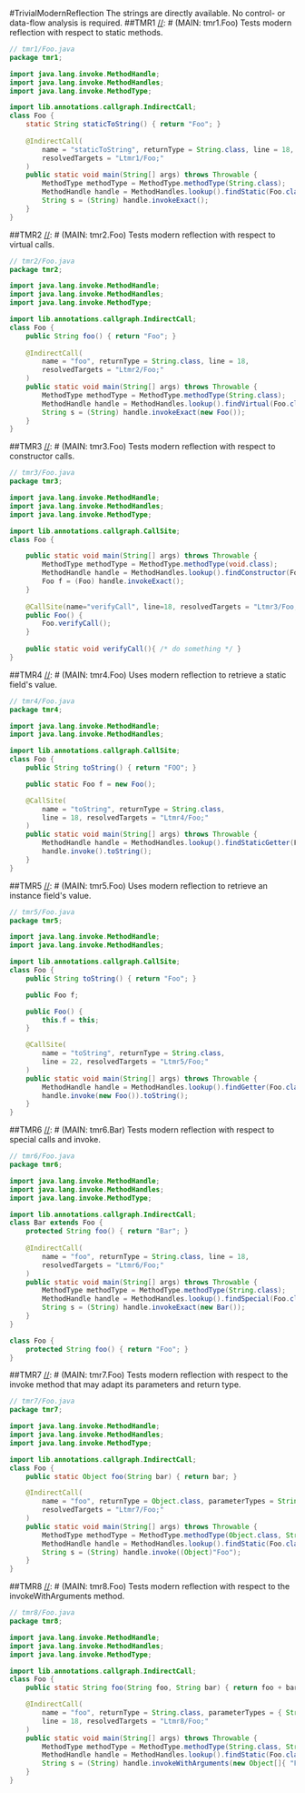 #TrivialModernReflection
The strings are directly available. No control- or data-flow analysis is required.
##TMR1
[//]: # (MAIN: tmr1.Foo)
Tests modern reflection with respect to static methods.

```java
// tmr1/Foo.java
package tmr1;

import java.lang.invoke.MethodHandle;
import java.lang.invoke.MethodHandles;
import java.lang.invoke.MethodType;

import lib.annotations.callgraph.IndirectCall;
class Foo { 
    static String staticToString() { return "Foo"; }
    
    @IndirectCall(
        name = "staticToString", returnType = String.class, line = 18,
        resolvedTargets = "Ltmr1/Foo;"
    )
    public static void main(String[] args) throws Throwable {
        MethodType methodType = MethodType.methodType(String.class);
        MethodHandle handle = MethodHandles.lookup().findStatic(Foo.class, "staticToString", methodType);
        String s = (String) handle.invokeExact();
    }
}
```
[//]: # (END)

##TMR2
[//]: # (MAIN: tmr2.Foo)
Tests modern reflection with respect to virtual calls.

```java
// tmr2/Foo.java
package tmr2;

import java.lang.invoke.MethodHandle;
import java.lang.invoke.MethodHandles;
import java.lang.invoke.MethodType;

import lib.annotations.callgraph.IndirectCall;
class Foo {
    public String foo() { return "Foo"; }
    
    @IndirectCall(
        name = "foo", returnType = String.class, line = 18,
        resolvedTargets = "Ltmr2/Foo;"
    )
    public static void main(String[] args) throws Throwable {
        MethodType methodType = MethodType.methodType(String.class);
        MethodHandle handle = MethodHandles.lookup().findVirtual(Foo.class, "foo", methodType);
        String s = (String) handle.invokeExact(new Foo());
    }
}
```
[//]: # (END)

##TMR3
[//]: # (MAIN: tmr3.Foo)
Tests modern reflection with respect to constructor calls.

```java
// tmr3/Foo.java
package tmr3;

import java.lang.invoke.MethodHandle;
import java.lang.invoke.MethodHandles;
import java.lang.invoke.MethodType;

import lib.annotations.callgraph.CallSite;
class Foo {

    public static void main(String[] args) throws Throwable {
        MethodType methodType = MethodType.methodType(void.class);
        MethodHandle handle = MethodHandles.lookup().findConstructor(Foo.class, methodType);
        Foo f = (Foo) handle.invokeExact();
    }
    
    @CallSite(name="verifyCall", line=18, resolvedTargets = "Ltmr3/Foo;")
    public Foo() {
        Foo.verifyCall();
    }
    
    public static void verifyCall(){ /* do something */ }
}
```
[//]: # (END)

##TMR4
[//]: # (MAIN: tmr4.Foo)
Uses modern reflection to retrieve a static field's value.

```java
// tmr4/Foo.java
package tmr4;

import java.lang.invoke.MethodHandle;
import java.lang.invoke.MethodHandles;

import lib.annotations.callgraph.CallSite;
class Foo {
    public String toString() { return "FOO"; }

    public static Foo f = new Foo();

    @CallSite(
        name = "toString", returnType = String.class, 
        line = 18, resolvedTargets = "Ltmr4/Foo;"
    )
    public static void main(String[] args) throws Throwable {
        MethodHandle handle = MethodHandles.lookup().findStaticGetter(Foo.class, "f", Foo.class);
        handle.invoke().toString();
    }
}

```

[//]: # (END)

##TMR5
[//]: # (MAIN: tmr5.Foo)
Uses modern reflection to retrieve an instance field's value.

```java
// tmr5/Foo.java
package tmr5;

import java.lang.invoke.MethodHandle;
import java.lang.invoke.MethodHandles;

import lib.annotations.callgraph.CallSite;
class Foo {
    public String toString() { return "Foo"; }

    public Foo f;

    public Foo() {
        this.f = this;
    }

    @CallSite(
        name = "toString", returnType = String.class, 
        line = 22, resolvedTargets = "Ltmr5/Foo;"
    )
    public static void main(String[] args) throws Throwable {
        MethodHandle handle = MethodHandles.lookup().findGetter(Foo.class, "f", Foo.class);
        handle.invoke(new Foo()).toString();
    }
}

```

[//]: # (END)

##TMR6
[//]: # (MAIN: tmr6.Bar)
Tests modern reflection with respect to special calls and invoke.

```java
// tmr6/Foo.java
package tmr6;

import java.lang.invoke.MethodHandle;
import java.lang.invoke.MethodHandles;
import java.lang.invoke.MethodType;

import lib.annotations.callgraph.IndirectCall;
class Bar extends Foo {
    protected String foo() { return "Bar"; }
    
    @IndirectCall(
        name = "foo", returnType = String.class, line = 18,
        resolvedTargets = "Ltmr6/Foo;"
    )
    public static void main(String[] args) throws Throwable {
        MethodType methodType = MethodType.methodType(String.class);
        MethodHandle handle = MethodHandles.lookup().findSpecial(Foo.class, "foo", methodType, Bar.class);
        String s = (String) handle.invokeExact(new Bar());
    }
}

class Foo {
    protected String foo() { return "Foo"; }
}
```
[//]: # (END)

##TMR7
[//]: # (MAIN: tmr7.Foo)
Tests modern reflection with respect to the invoke method that may
adapt its parameters and return type.

```java
// tmr7/Foo.java
package tmr7;

import java.lang.invoke.MethodHandle;
import java.lang.invoke.MethodHandles;
import java.lang.invoke.MethodType;

import lib.annotations.callgraph.IndirectCall;
class Foo {
    public static Object foo(String bar) { return bar; }

    @IndirectCall(
        name = "foo", returnType = Object.class, parameterTypes = String.class, line = 18,
        resolvedTargets = "Ltmr7/Foo;"
    )
    public static void main(String[] args) throws Throwable {
        MethodType methodType = MethodType.methodType(Object.class, String.class);
        MethodHandle handle = MethodHandles.lookup().findStatic(Foo.class, "foo", methodType);
        String s = (String) handle.invoke((Object)"Foo");
    }
}
```
[//]: # (END)

##TMR8
[//]: # (MAIN: tmr8.Foo)
Tests modern reflection with respect to the invokeWithArguments method.

```java
// tmr8/Foo.java
package tmr8;

import java.lang.invoke.MethodHandle;
import java.lang.invoke.MethodHandles;
import java.lang.invoke.MethodType;

import lib.annotations.callgraph.IndirectCall;
class Foo {
    public static String foo(String foo, String bar) { return foo + bar; }

    @IndirectCall(
        name = "foo", returnType = String.class, parameterTypes = { String.class, String.class },
        line = 18, resolvedTargets = "Ltmr8/Foo;"
    )
    public static void main(String[] args) throws Throwable {
        MethodType methodType = MethodType.methodType(String.class, String.class, String.class);
        MethodHandle handle = MethodHandles.lookup().findStatic(Foo.class, "foo", methodType);
        String s = (String) handle.invokeWithArguments(new Object[]{ "Foo", "Bar" });
    }
}
```
[//]: # (END)